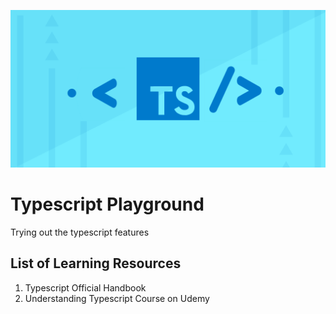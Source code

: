 ![cover](/assets/cover.png)
# Typescript Playground 
Trying out the typescript features 

## List of Learning Resources
1. Typescript Official Handbook
2. Understanding Typescript Course on Udemy